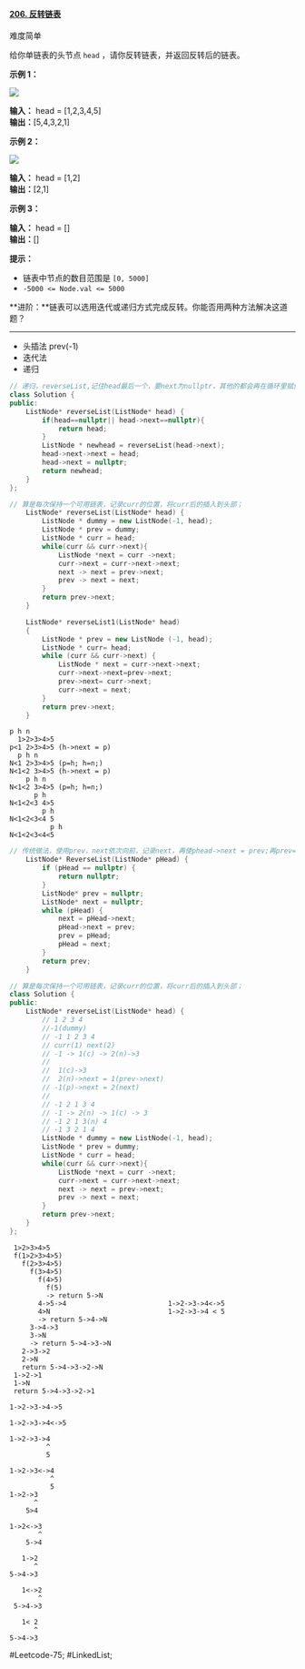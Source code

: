 #### [206. 反转链表](https://leetcode.cn/problems/reverse-linked-list/)

难度简单

给你单链表的头节点 `head` ，请你反转链表，并返回反转后的链表。

**示例 1：**

![](https://assets.leetcode.com/uploads/2021/02/19/rev1ex1.jpg)

**输入：** head = [1,2,3,4,5]  
**输出：**[5,4,3,2,1]  

**示例 2：**

![](https://assets.leetcode.com/uploads/2021/02/19/rev1ex2.jpg)

**输入：** head = [1,2]  
**输出：**[2,1]

**示例 3：**

**输入：** head = []  
**输出：**[]

**提示：**

-   链表中节点的数目范围是 `[0, 5000]`
-   `-5000 <= Node.val <= 5000`

**进阶：**链表可以选用迭代或递归方式完成反转。你能否用两种方法解决这道题？

---- ----
- 头插法 prev(-1)
- 迭代法
- 递归

```cpp
// 递归，reverseList,记住head最后一个，要next为nullptr，其他的都会再在循环里赋值next的值；
class Solution {
public:
    ListNode* reverseList(ListNode* head) {
        if(head==nullptr|| head->next==nullptr){
            return head;
        }
        ListNode * newhead = reverseList(head->next);
        head->next->next = head;
        head->next = nullptr;
        return newhead;
    }
};
```

```cpp
// 算是每次保持一个可用链表，记录curr的位置，将curr后的插入到头部；
	ListNode* reverseList(ListNode* head) {
		ListNode * dummy = new ListNode(-1, head);
		ListNode * prev = dummy;
		ListNode * curr = head;
		while(curr && curr->next){
			ListNode *next = curr ->next;
			curr->next = curr->next->next;
			next -> next = prev->next;
			prev -> next = next;
		}
		return prev->next;
	}

    ListNode* reverseList1(ListNode* head)
    {
        ListNode * prev = new ListNode (-1, head);
        ListNode * curr= head;
        while (curr && curr->next) {
            ListNode * next = curr->next->next;
            curr->next->next=prev->next;
            prev->next= curr->next;
            curr->next = next;
        }
        return prev->next;
    }
```

```
p h n
  1>2>3>4>5
p<1 2>3>4>5 (h->next = p)
  p h n
N<1 2>3>4>5 (p=h; h=n;)
N<1<2 3>4>5 (h->next = p)
    p h n
N<1<2 3>4>5 (p=h; h=n;)
      p h
N<1<2<3 4>5
        p h
N<1<2<3<4 5
          p h
N<1<2<3<4<5
```

```cpp
// 传统做法，使用prev，next依次向前，记录next，再使phead->next = prev;再prev=pHead; phead = next；
    ListNode* ReverseList(ListNode* pHead) {
        if (pHead == nullptr) {
            return nullptr;
        }
        ListNode* prev = nullptr;
        ListNode* next = nullptr;
        while (pHead) {
            next = pHead->next;
            pHead->next = prev;
            prev = pHead;
            pHead = next;
        }
        return prev;
    }
```

```cpp
// 算是每次保持一个可用链表，记录curr的位置，将curr后的插入到头部；
class Solution {
public:
	ListNode* reverseList(ListNode* head) {
		// 1 2 3 4
		//-1(dummy)
		// -1 1 2 3 4
		// curr(1) next(2)
		// -1 -> 1(c) -> 2(n)->3
		//
		//  1(c)->3
		//  2(n)->next = 1(prev->next)
		// -1(p)->next = 2(next)
		//
		// -1 2 1 3 4
		// -1 -> 2(n) -> 1(c) -> 3
		// -1 2 1 3(n) 4
		// -1 3 2 1 4
		ListNode * dummy = new ListNode(-1, head);
		ListNode * prev = dummy;
		ListNode * curr = head;
		while(curr && curr->next){
			ListNode *next = curr ->next;
			curr->next = curr->next->next;
			next -> next = prev->next;
			prev -> next = next;
		}
		return prev->next;
	}
};
```

```
 1>2>3>4>5
 f(1>2>3>4>5)
   f(2>3>4>5)
     f(3>4>5)
       f(4>5)
         f(5)
         -> return 5->N
       4->5->4                         1->2->3->4<->5
       4>N                             1->2->3->4 < 5
       -> return 5->4->N
     3->4->3
     3->N
     -> return 5->4->3->N
   2->3->2
   2->N
   return 5->4->3->2->N
 1->2->1
 1->N
 return 5->4->3->2->1

1->2->3->4->5

1->2->3->4<->5

1->2->3->4
         ^
         5

1->2->3<->4
          ^
          5
1->2->3
      ^
    5>4

1->2<->3
       ^
    5->4

   1->2
      ^
5->4->3

   1<->2
       ^
 5->4->3

   1< 2
      ^
5->4->3
```

#Leetcode-75; #LinkedList;
